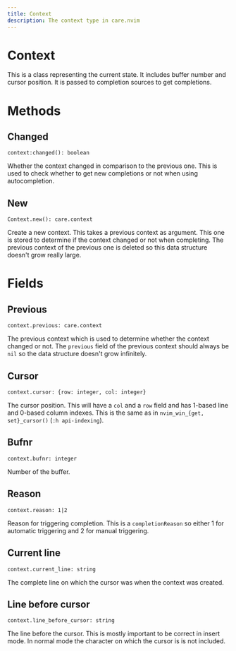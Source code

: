 ```yaml
---
title: Context
description: The context type in care.nvim
---
```


# Context

This is a class representing the current state. It includes buffer number and
cursor position. It is passed to completion sources to get completions.

# Methods

## Changed

`context:changed(): boolean`

Whether the context changed in comparison to the previous one. This is used to
check whether to get new completions or not when using autocompletion.

## New

`Context.new(): care.context`

Create a new context. This takes a previous context as argument. This one is
stored to determine if the context changed or not when completing. The previous
context of the previous one is deleted so this data structure doesn't grow
really large.

# Fields

## Previous

`context.previous: care.context`

The previous context which is used to determine whether the context changed or
not. The `previous` field of the previous context should always be `nil` so the
data structure doesn't grow infinitely.

## Cursor

`context.cursor: {row: integer, col: integer}`

The cursor position. This will have a `col` and a `row` field and has 1-based
line and 0-based column indexes. This is the same as in
`nvim_win_{get, set}_cursor()` (`:h api-indexing`).

## Bufnr

`context.bufnr: integer`

Number of the buffer.

## Reason

`context.reason: 1|2`

Reason for triggering completion. This is a `completionReason` so either 1 for
automatic triggering and 2 for manual triggering.

## Current line

`context.current_line: string`

The complete line on which the cursor was when the context was created.

## Line before cursor

`context.line_before_cursor: string`

The line before the cursor. This is mostly important to be correct in insert
mode. In normal mode the character on which the cursor is is not included.
